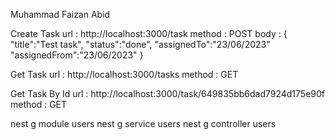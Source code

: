 Muhammad Faizan Abid

Create Task
url : http://localhost:3000/task
method : POST
body : {
    "title":"Test task",
    "status":"done",
    "assignedTo":"23/06/2023"
    "assignedFrom":"23/06/2023"
}

Get Task
url : http://localhost:3000/tasks
method : GET

Get Task By Id
url : http://localhost:3000/task/649835bb6dad7924d175e90f
method : GET


nest g module users
nest g service users
nest g controller users

